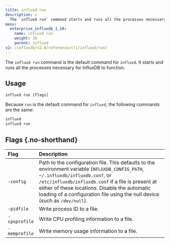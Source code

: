 ```yaml
---
title: influxd run
description: >
  The `influxd run` command starts and runs all the processes necessary for InfluxDB to function.
menu:
  enterprise_influxdb_1_10:
    name: influxd run
    weight: 10
    parent: influxd
v2: /influxdb/v2.0/reference/cli/influxd/run/
---
```


The `influxd run` command is the default command for `influxd`.
It starts and runs all the processes necessary for InfluxDB to function.

## Usage

```
influxd run [flags]
```

Because `run` is the default command for `influxd`, the following commands are the same:

```bash
influxd
influxd run
```

## Flags {.no-shorthand}

| Flag          | Description                                                                                                                                                                                                                                                                                                           |
|:--------------|:--------------------------------------------------------------------------------------------------------------------------------------------------------------------------------------------------------------------------------------------------------------------------------------------------------------------  |
| `-config`     | Path to the configuration file. This defaults to the environment variable `INFLUXDB_CONFIG_PATH`, `~/.influxdb/influxdb.conf`, or `/etc/influxdb/influxdb.conf` if a file is present at either of these locations. Disable the automatic loading of a configuration file using the null device (such as `/dev/null`). |
| `-pidfile`    | Write process ID to a file.                                                                                                                                                                                                                                                                                           |
| `-cpuprofile` | Write CPU profiling information to a file.                                                                                                                                                                                                                                                                            |
| `-memprofile` | Write memory usage information to a file.                                                                                                                                                                                                                                                                             |
